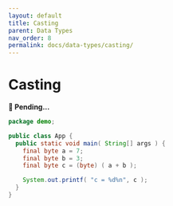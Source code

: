 ```yaml
---
layout: default
title: Casting
parent: Data Types
nav_order: 8
permalink: docs/data-types/casting/
---
```


# Casting

**🚧 Pending...**

```java
package demo;

public class App {
  public static void main( String[] args ) {
    final byte a = 7;
    final byte b = 3;
    final byte c = (byte) ( a + b );

    System.out.printf( "c = %d%n", c );
  }
}
```
